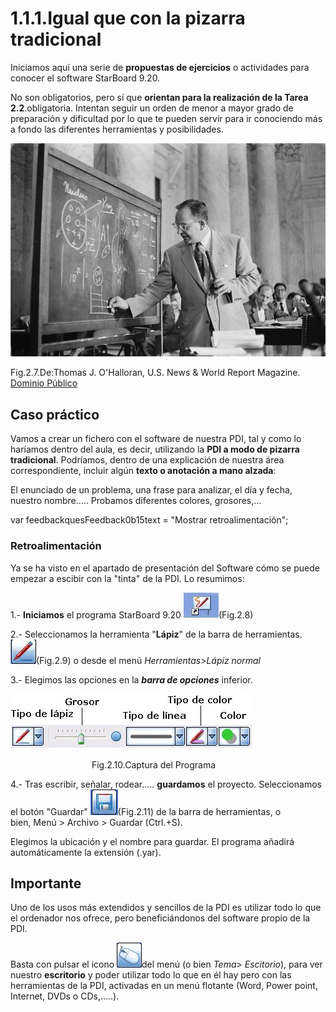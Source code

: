 # 1.1.1.Igual que con la pizarra tradicional

Iniciamos aquí una serie de **propuestas de ejercicios** o actividades para conocer el software StarBoard 9.20.

No son obligatorios, pero sí que **orientan para la realización de la Tarea 2.2**.obligatoria. Intentan seguir un orden de menor a mayor grado de preparación y dificultad por lo que te pueden servir para ir conociendo más a fondo las diferentes herramientas y posibilidades.


![fig.2.7](img/Mark_Muir_Mills.jpg)


Fig.2.7.De:Thomas J. O'Halloran, U.S. News & World Report Magazine. [Dominio Público](http://commons.wikimedia.org/wiki/File:Mark_Muir_Mills.jpg?uselang=es#filelinks)

## Caso práctico

Vamos a crear un fichero con el software de nuestra PDI, tal y como lo haríamos dentro del aula, es decir, utilizando la **PDI a modo de pizarra tradicional**. Podríamos, dentro de una explicación de nuestra área correspondiente, incluir algún **texto o anotación a mano alzada**:

El enunciado de un problema, una frase para analizar, el día y fecha, nuestro nombre..... Probamos diferentes colores, grosores,...

var feedbackquesFeedback0b15text = "Mostrar retroalimentación";

### Retroalimentación

Ya se ha visto en el apartado de presentación del Software cómo se puede empezar a escibir con la "tinta" de la PDI. Lo resumimos:


1.- **Iniciamos** el programa StarBoard 9.20 ![fig2.9](img/fig.2.8.JPG)(Fig.2.8)



2.- Seleccionamos la herramienta "**Lápiz**" de la barra de herramientas.![fig2.9](img/fig.2.9.JPG)(Fig.2.9) o desde el menú _Herramientas_>_Lápiz normal_


3.- Elegimos las opciones en la **_barra de opciones_** inferior.


![fig2.10](img/fig.2.10.JPG)


                                 Fig.2.10.Captura del Programa


4.- Tras escribir, señalar, rodear..... **guardamos** el proyecto. Seleccionamos el botón "Guardar" ![fig2.11](img/fig.2.11.JPG)(Fig.2.11) de la barra de herramientas, o bien, Menú > Archivo > Guardar (Ctrl.+S).


Elegimos la ubicación y el nombre para guardar. El programa añadirá automáticamente la extensión (.yar).

## Importante

Uno de los usos más extendidos y sencillos de la PDI es utilizar todo lo que el ordenador nos ofrece, pero beneficiándonos del software propio de la PDI.


Basta con pulsar el icono ![raton](img/raton.JPG)del menú (o bien _Tema_\> _Escitorio_), para ver nuestro **escritorio** y poder utilizar todo lo que en él hay pero con las herramientas de la PDI, activadas en un menú flotante (Word, Power point, Internet, DVDs o CDs,.....).


